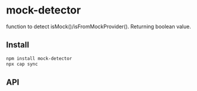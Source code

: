 # mock-detector

function to detect isMock()/isFromMockProvider(). Returning boolean value.

## Install

```bash
npm install mock-detector
npx cap sync
```

## API

<docgen-index></docgen-index>

<docgen-api>
<!-- run docgen to generate docs from the source -->
<!-- More info: https://github.com/ionic-team/capacitor-docgen -->
</docgen-api>

